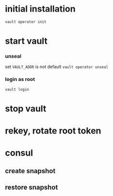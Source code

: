 # initial installation
`vault operator init`

# start vault

### unseal
set `VAULT_ADDR` is not default
`vault operator unseal`

### login as root
`vault login`
# stop vault

# rekey, rotate root token

# consul 

## create snapshot
## restore snapshot
